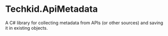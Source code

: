 # Techkid.ApiMetadata

A C# library for collecting metadata from APIs (or other sources) and saving it in existing objects. 